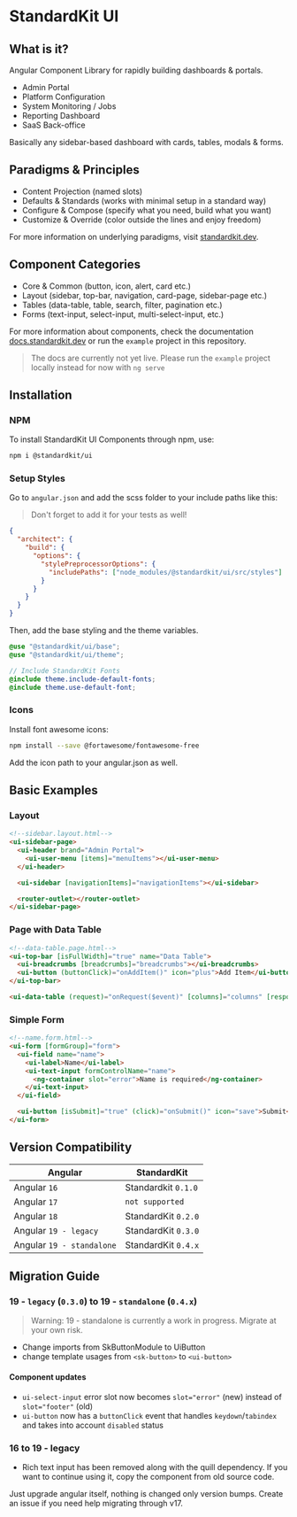# StandardKit UI

## What is it?

Angular Component Library for rapidly building dashboards & portals.

- Admin Portal
- Platform Configuration
- System Monitoring / Jobs
- Reporting Dashboard
- SaaS Back-office

Basically any sidebar-based dashboard with cards, tables, modals & forms.

## Paradigms & Principles

- Content Projection (named slots)
- Defaults & Standards (works with minimal setup in a standard way)
- Configure & Compose (specify what you need, build what you want)
- Customize & Override (color outside the lines and enjoy freedom)

[//]: # "TODO : Fix www. subdomain working"

For more information on underlying paradigms, visit [standardkit.dev](https://standardkit.dev).

## Component Categories

- Core & Common (button, icon, alert, card etc.)
- Layout (sidebar, top-bar, navigation, card-page, sidebar-page etc.)
- Tables (data-table, table, search, filter, pagination etc.)
- Forms (text-input, select-input, multi-select-input, etc.)

[//]: # "TODO : Implement this website"

For more information about components, check the documentation [docs.standardkit.dev](https://docs.standardkit.dev) or
run the `example` project in this repository.

> The docs are currently not yet live. Please run the `example` project locally instead for now with `ng serve`

## Installation

### NPM

To install StandardKit UI Components through npm, use:

```bash
npm i @standardkit/ui
```

### Setup Styles

Go to `angular.json` and add the scss folder to your include paths like this:

> Don't forget to add it for your tests as well!

```json
{
  "architect": {
    "build": {
      "options": {
        "stylePreprocessorOptions": {
          "includePaths": ["node_modules/@standardkit/ui/src/styles"]
        }
      }
    }
  }
}
```

Then, add the base styling and the theme variables.

```scss
@use "@standardkit/ui/base";
@use "@standardkit/ui/theme";

// Include StandardKit Fonts
@include theme.include-default-fonts;
@include theme.use-default-font;
```

### Icons

Install font awesome icons:

```bash
npm install --save @fortawesome/fontawesome-free
```

[//]: # "TODO : Add example of font awesome angular.json"

Add the icon path to your angular.json as well.

## Basic Examples

### Layout

```html
<!--sidebar.layout.html-->
<ui-sidebar-page>
  <ui-header brand="Admin Portal">
    <ui-user-menu [items]="menuItems"></ui-user-menu>
  </ui-header>

  <ui-sidebar [navigationItems]="navigationItems"></ui-sidebar>

  <router-outlet></router-outlet>
</ui-sidebar-page>
```

### Page with Data Table

```html
<!--data-table.page.html-->
<ui-top-bar [isFullWidth]="true" name="Data Table">
  <ui-breadcrumbs [breadcrumbs]="breadcrumbs"></ui-breadcrumbs>
  <ui-button (buttonClick)="onAddItem()" icon="plus">Add Item</ui-button>
</ui-top-bar>

<ui-data-table (request)="onRequest($event)" [columns]="columns" [response]="response"></ui-data-table>
```

### Simple Form

```html
<!--name.form.html-->
<ui-form [formGroup]="form">
  <ui-field name="name">
    <ui-label>Name</ui-label>
    <ui-text-input formControlName="name">
      <ng-container slot="error">Name is required</ng-container>
    </ui-text-input>
  </ui-field>

  <ui-button [isSubmit]="true" (click)="onSubmit()" icon="save">Submit</ui-button>
</ui-form>
```

## Version Compatibility

| Angular                   | StandardKit         |
| ------------------------- | ------------------- |
| Angular `16`              | Standardkit `0.1.0` |
| Angular `17`              | `not supported`     |
| Angular `18`              | StandardKit `0.2.0` |
| Angular `19 - legacy`     | StandardKit `0.3.0` |
| Angular `19 - standalone` | StandardKit `0.4.x` |

## Migration Guide

### 19 - `legacy` (`0.3.0`) to 19 - `standalone` (`0.4.x`)

> Warning: 19 - standalone is currently a work in progress. Migrate at your own risk.

- Change imports from SkButtonModule to UiButton
- change template usages from `<sk-button>` to `<ui-button>`

#### Component updates

- `ui-select-input` error slot now becomes `slot="error"` (new) instead of `slot="footer"` (old)
- `ui-button` now has a `buttonClick` event that handles `keydown`/`tabindex` and takes into account `disabled` status

### 16 to 19 - legacy

- Rich text input has been removed along with the quill dependency. If you want to continue using it, copy the component
  from old source code.

Just upgrade angular itself, nothing is changed only version bumps. Create an issue if you need help migrating through
v17.

